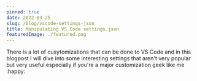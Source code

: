 ```yaml
---
pinned: true
date: 2022-03-25
slug: /blog/vscode-settings-json
title: Manipulating VS Code settings.json
featuredImage: ./featured.png
---
```


There is a lot of cusytomizations that can be done to VS Code and in this blogpost I will dive into some interesting settings that aren't very popular but very useful especially if you're a major customization geek like me :happy:
